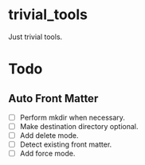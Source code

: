 # trivial_tools
Just trivial tools. 

# Todo
## Auto Front Matter
- [ ] Perform mkdir when necessary. 
- [ ] Make destination directory optional.
- [ ] Add delete mode.
- [ ] Detect existing front matter.
- [ ] Add force mode.
